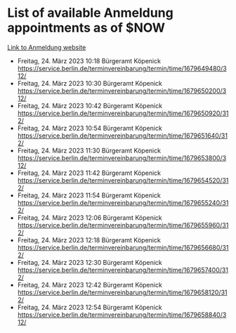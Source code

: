 # List of available Anmeldung appointments as of $NOW
[Link to Anmeldung website](https://service.berlin.de/terminvereinbarung/termin/tag.php?termin=1&anliegen[]=120686&dienstleisterlist=122210,122217,327316,122219,327312,122227,327314,122231,327346,122243,327348,122254,122252,329742,122260,329745,122262,329748,122271,327278,122273,327274,122277,327276,330436,122280,327294,122282,327290,122284,327292,122291,327270,122285,327266,122286,327264,122296,327268,150230,329760,122297,327286,122294,327284,122312,329763,122314,329775,122304,327330,122311,327334,122309,327332,317869,122281,327352,122279,329772,122283,122276,327324,122274,327326,122267,329766,122246,327318,122251,327320,122257,327322,122208,327298,122226,327300&herkunft=http%3A%2F%2Fservice.berlin.de%2Fdienstleistung%2F120686%2F)
- Freitag, 24. März 2023 10:18 Bürgeramt Köpenick https://service.berlin.de/terminvereinbarung/termin/time/1679649480/312/
- Freitag, 24. März 2023 10:30 Bürgeramt Köpenick https://service.berlin.de/terminvereinbarung/termin/time/1679650200/312/
- Freitag, 24. März 2023 10:42 Bürgeramt Köpenick https://service.berlin.de/terminvereinbarung/termin/time/1679650920/312/
- Freitag, 24. März 2023 10:54 Bürgeramt Köpenick https://service.berlin.de/terminvereinbarung/termin/time/1679651640/312/
- Freitag, 24. März 2023 11:30 Bürgeramt Köpenick https://service.berlin.de/terminvereinbarung/termin/time/1679653800/312/
- Freitag, 24. März 2023 11:42 Bürgeramt Köpenick https://service.berlin.de/terminvereinbarung/termin/time/1679654520/312/
- Freitag, 24. März 2023 11:54 Bürgeramt Köpenick https://service.berlin.de/terminvereinbarung/termin/time/1679655240/312/
- Freitag, 24. März 2023 12:06 Bürgeramt Köpenick https://service.berlin.de/terminvereinbarung/termin/time/1679655960/312/
- Freitag, 24. März 2023 12:18 Bürgeramt Köpenick https://service.berlin.de/terminvereinbarung/termin/time/1679656680/312/
- Freitag, 24. März 2023 12:30 Bürgeramt Köpenick https://service.berlin.de/terminvereinbarung/termin/time/1679657400/312/
- Freitag, 24. März 2023 12:42 Bürgeramt Köpenick https://service.berlin.de/terminvereinbarung/termin/time/1679658120/312/
- Freitag, 24. März 2023 12:54 Bürgeramt Köpenick https://service.berlin.de/terminvereinbarung/termin/time/1679658840/312/
